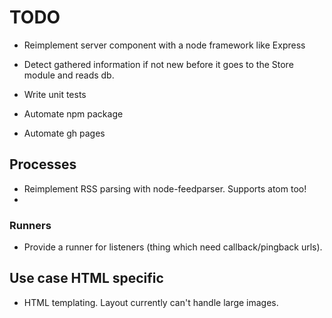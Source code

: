 # TODO

- Reimplement server component with a node framework like Express
- Detect gathered information if not new before it goes to the Store module and reads db.  

- Write unit tests
- Automate npm package
- Automate gh pages

## Processes

- Reimplement RSS parsing with node-feedparser. Supports atom too!
- 
### Runners

- Provide a runner for listeners (thing which need callback/pingback urls).

## Use case HTML specific

- HTML templating. Layout currently can't handle large images.